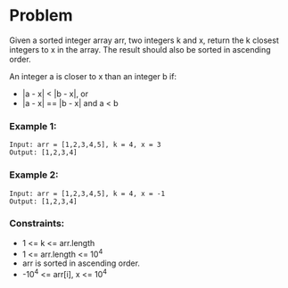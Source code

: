 # Problem

Given a sorted integer array arr, two integers k and x, return the k closest integers to x in the array. The result should also be sorted in ascending order.

An integer a is closer to x than an integer b if:

- |a - x| < |b - x|, or
- |a - x| == |b - x| and a < b

### Example 1:

```
Input: arr = [1,2,3,4,5], k = 4, x = 3
Output: [1,2,3,4]
```

### Example 2:
```
Input: arr = [1,2,3,4,5], k = 4, x = -1
Output: [1,2,3,4]
```

### Constraints:

- 1 <= k <= arr.length
- 1 <= arr.length <= 10<sup>4</sup>
- arr is sorted in ascending order.
- -10<sup>4</sup> <= arr[i], x <= 10<sup>4</sup>

